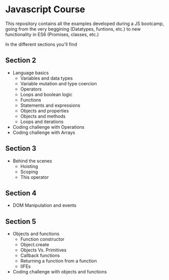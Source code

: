# Javascript Course

This repository contains all the examples developed during a JS bootcamp, going from the very beggining (Datatypes, funtions, etc.) to new functionality in ES6 (Promises, classes, etc.)

In the different sections you'll find

## Section 2
 - Language basics
    - Variables and data types
    - Variable mutation and type coercion
    - Operators
    - Loops and boolean logic
    - Functions
    - Statements and expressions
    - Objects and properties
    - Objects and methods
    - Loops and iterations
  - Coding challenge with Operations
  - Coding challenge with Arrays
  
## Section 3
 - Behind the scenes
    - Hoisting
    - Scoping
    - This operator
    
## Section 4
 - DOM Manipulation and events
 
 ## Section 5
 - Objects and functions
   - Function constructor
   - Object.create
   - Objects Vs. Primitives
   - Callback functions
   - Returning a function from a function
   - IIFEs
 - Coding challenge with objects and functions
